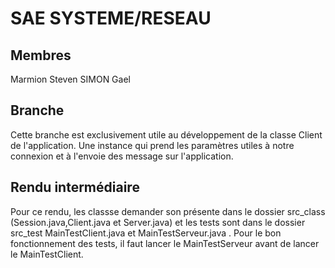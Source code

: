 # **SAE SYSTEME/RESEAU**

## Membres

Marmion Steven
SIMON Gael

## Branche

Cette branche est exclusivement utile au développement de la classe Client de l'application. Une instance qui prend les paramètres utiles à notre connexion et à l'envoie des message sur l'application.

## Rendu intermédiaire

Pour ce rendu, les classse demander son présente dans le dossier src_class (Session.java,Client.java et Server.java) et les tests sont dans le dossier src_test MainTestClient.java et MainTestServeur.java .
Pour le bon fonctionnement des tests, il faut lancer le MainTestServeur avant de lancer le MainTestClient.
